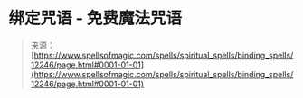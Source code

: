 <!--yml

category: 未分类

date: 2024-06-12 18:49:48

-->

# 绑定咒语 - 免费魔法咒语

> 来源：[https://www.spellsofmagic.com/spells/spiritual_spells/binding_spells/12246/page.html#0001-01-01](https://www.spellsofmagic.com/spells/spiritual_spells/binding_spells/12246/page.html#0001-01-01)

